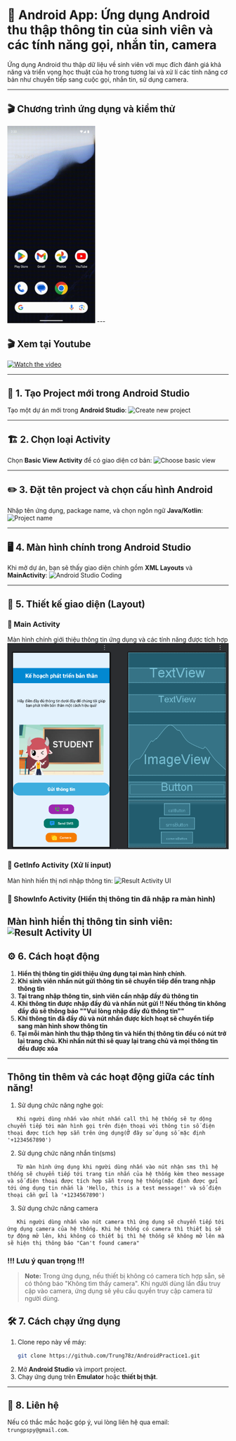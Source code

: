 # 📱 Android App: Ứng dụng Android thu thập thông tin của sinh viên và các tính năng gọi, nhắn tin, camera

Ứng dụng Android thu thập dữ liệu về sinh viên với mục đích đánh giá khả năng và triển vọng học thuật của họ trong tương lai và xử lí các tính năng cơ bản như chuyển tiếp sang cuộc gọi, nhắn tin, sử dụng camera.

---
## 🎬 Chương trình ứng dụng và kiểm thử
<img src="images/output.gif" width="200" alt="Demo GIF">
---

##  🎬 Xem tại Youtube
[![Watch the video](https://img.youtube.com/vi/1UXgzoxnslg/maxresdefault.jpg)](https://youtube.com/shorts/1UXgzoxnslg)



---

## 🚀 1. Tạo Project mới trong Android Studio
Tạo một dự án mới trong **Android Studio**:
![Create new project](images/1.png)

---

## 🏗️ 2. Chọn loại Activity
Chọn **Basic View Activity** để có giao diện cơ bản:
![Choose basic view](images/2.png)

---

## ✏️ 3. Đặt tên project và chọn cấu hình Android
Nhập tên ứng dụng, package name, và chọn ngôn ngữ **Java/Kotlin**:
![Project name](images/3.png)

---

## 🖥️ 4. Màn hình chính trong Android Studio
Khi mở dự án, bạn sẽ thấy giao diện chính gồm **XML Layouts** và **MainActivity**:
![Android Studio Coding](images/4.png)

---

## 🎨 5. Thiết kế giao diện (Layout)

### 🔹 Main Activity
Màn hình chính giới thiệu thông tin ứng dụng và các tính năng được tích hợp
![Main Activity UI](images/a2.png)

### 🔹 GetInfo Activity (Xử lí input)
Màn hình hiển thị nơi nhập thông tin:
![Result Activity UI](images/6.png)

### 🔹 ShowInfo Activity (Hiển thị thông tin đã nhập ra màn hình)
Màn hình hiển thị thông tin sinh viên:
![Result Activity UI](images/6.png)
---

## ⚙️ 6. Cách hoạt động

1. **Hiển thị thông tin giới thiệu ứng dụng tại màn hình chính**.
2. **Khi sinh viên nhấn nút gửi thông tin sẽ chuyển tiếp đến trang nhập thông tin**
3. **Tại trang nhập thông tin, sinh viên cần nhập đầy đủ thông tin**
4. **Khi thông tin được nhập đầy đủ và nhấn nút gửi !! Nếu thông tin không đầy đủ sẽ thông báo ""Vui lòng nhập đầy đủ thông tin""**
5. **Khi thông tin đã đầy đủ và nút nhấn được kích hoạt sẽ chuyển tiếp sang màn hình show thông tin**
6. **Tại mỗi màn hình thu thập thông tin và hiển thị thông tin đều có nút trở lại trang chủ. Khi nhấn nút thì sẽ quay lại trang chủ và mọi thông tin đều được xóa**
---

## Thông tin thêm và các hoạt động giữa các tính năng!
1. Sử dụng chức năng nghe gọi:
```
   Khi người dùng nhấn vào nhút nhấn call thì hệ thống sẽ tự dộng chuyển tiếp tới màn hình gọi trên điện thoại với thông tin số điện thoại được tích hợp sẵn trên ứng dụng(Ở đây sử dụng số mặc định '+1234567890')
```
2. Sử dụng chức năng nhắn tin(sms)
```
   Từ màn hình ứng dụng khi người dùng nhấn vào nút nhận sms thì hệ thống sẽ chuyển tiếp tới trang tin nhắn của hệ thống kèm theo message và số điện thoại được tích hợp sẵn trong hệ thống(mặc định được gửi tới ứng dụng tin nhắn là 'Hello, this is a test message!' và số điện thoại cần gửi là '+1234567890')
```
3. Sử dụng chức năng camera 
```
   Khi người dùng nhấn vào nút camera thì ứng dụng sẽ chuyển tiếp tới ứng dụng camera của hệ thống. Khi hệ thống có camera thì thiết bị sẽ tự động mở lên, khi không có thiết bị thì hệ thống sẽ không mở lên mà sẽ hiện thị thông báo "Can't found camera"
```
### !!! Lưu ý quan trọng !!!
> **Note:** Trong ứng dụng, nếu thiết bị không có camera tích hợp sẵn, sẽ có thông báo "Không tìm thấy camera". Khi người dùng lần đầu truy cập vào camera, ứng dụng sẽ yêu cầu quyền truy cập camera từ người dùng.

## 🛠️ 7. Cách chạy ứng dụng

1. Clone repo này về máy:
   ```sh
   git clone https://github.com/Trung78z/AndroidPractice1.git
   ```
2. Mở **Android Studio** và import project.
3. Chạy ứng dụng trên **Emulator** hoặc **thiết bị thật**.


---

## 📩 8. Liên hệ
Nếu có thắc mắc hoặc góp ý, vui lòng liên hệ qua email: `trungpspy@gmail.com`.